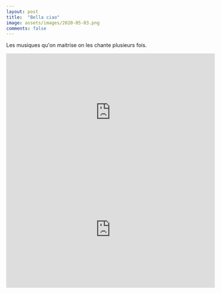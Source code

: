```yaml
---
layout: post
title:  "Bella ciao"
image: assets/images/2020-05-03.png
comments: false
---
```


Les musiques qu'on maitrise on les chante plusieurs fois.

<iframe width="560" height="315" src="https://www.youtube.com/embed/yxB8v8XzABQ" frameborder="0" allow="accelerometer; autoplay; encrypted-media; gyroscope; picture-in-picture" allowfullscreen></iframe>

<iframe width="560" height="315" src="https://www.youtube.com/embed/_IqYGffiQ2o" frameborder="0" allow="accelerometer; autoplay; encrypted-media; gyroscope; picture-in-picture" allowfullscreen></iframe>
